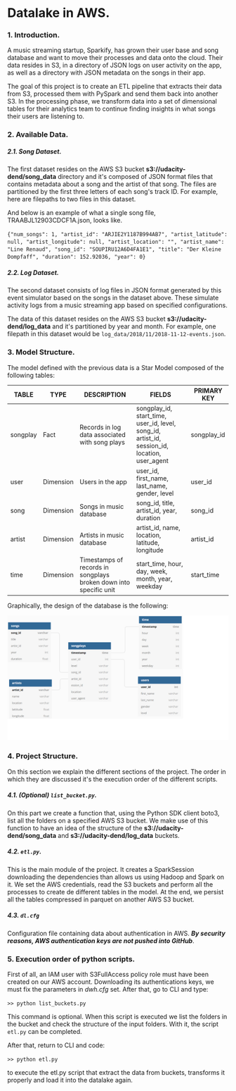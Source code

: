 # Datalake in AWS.
### 1. Introduction.

A music streaming startup, Sparkify, has grown their user base and song database and want to move their processes and data onto the cloud. Their data resides in S3, in a directory of JSON logs on user activity on the app, as well as a directory with JSON metadata on the songs in their app.

The goal of this project is to create an ETL pipeline that extracts their data from S3, processed them with PySpark and send them back into another S3. In the processing phase, we transform data into a set of dimensional tables for their analytics team to continue finding insights in what songs their users are listening to.

### 2. Available Data.

##### 2.1. Song Dataset.

The first dataset resides on the AWS S3 bucket **s3://udacity-dend/song_data** directory and it's composed of JSON format files that contains metadata about a song and the artist of that song. The files are partitioned by the first three letters of each song's track ID. For example, here are filepaths to two files in this dataset.

And below is an example of what a single song file, TRAABJL12903CDCF1A.json, looks like.

`{"num_songs": 1, "artist_id": "ARJIE2Y1187B994AB7", "artist_latitude": null, "artist_longitude": null, "artist_location": "", "artist_name": "Line Renaud", "song_id": "SOUPIRU12A6D4FA1E1", "title": "Der Kleine Dompfaff", "duration": 152.92036, "year": 0}`

##### 2.2. Log Dataset.

The second dataset consists of log files in JSON format generated by this event simulator based on the songs in the dataset above. These simulate activity logs from a music streaming app based on specified configurations.

The data of this dataset resides on the AWS S3 bucket **s3://udacity-dend/log_data** and it's partitioned by year and month. For example, one filepath in this dataset would be `log_data/2018/11/2018-11-12-events.json`.

### 3. Model Structure.

The model defined with the previous data is a Star Model composed of the following tables:

| TABLE | TYPE | DESCRIPTION | FIELDS | PRIMARY KEY |
|----------|-----------|-------------------------------------------------------------------|------------------------------------------------------------------------------------------------|-------------|
| songplay | Fact | Records in log data associated with song plays | songplay_id, start_time, user_id, level, song_id, artist_id, session_id, location, user_agent  | songplay_id |
| user | Dimension | Users in the app | user_id, first_name, last_name, gender, level | user_id |
| song | Dimension | Songs in music database | song_id, title, artist_id, year, duration | song_id |
| artist | Dimension | Artists in music database | artist_id, name, location, latitude, longitude | artist_id |
| time | Dimension | Timestamps of records in songplays broken down into specific unit | start_time, hour, day, week, month, year, weekday | start_time |

Graphically, the design of the database is the following:

![image info](./images/database.png)


### 4. Project Structure.

On this section we explain the different sections of the project. The order in which they are discussed it's the execution order of the different scripts.

##### 4.1. (Optional) `list_bucket.py`.

On this part we create a function that, using the Python SDK client boto3, list all the folders on a specified AWS S3 bucket. We make use of this function to have an idea of the structure of the **s3://udacity-dend/song_data** and **s3://udacity-dend/log_data** buckets.

##### 4.2. `etl.py`.

This is the main module of the project. It creates a SparkSession downloading the dependencies than allows us using Hadoop and Spark on it. We set the AWS credentials, read the S3 buckets and perform all the processes to create de different tables in the model. At the end, we persist all the tables compressed in parquet on another AWS S3 bucket.

##### 4.3. `dl.cfg`

Configuration file containing data about authentication in AWS. ***By security reasons, AWS authentication keys are not pushed into GitHub***.

### 5. Execution order of python scripts.

First of all, an IAM user with S3FullAccess policy role must have been created on our AWS account. Downloading its authentications keys, we must fix the parameters in *dwh.cfg* set. After that, go to CLI and type:

`>> python list_buckets.py`

This command is optional. When this script is executed we list the folders in the bucket and check the structure of the input folders. With it, the script `etl.py` can be completed.

After that, return to CLI and code:

`>> python etl.py`

to execute the etl.py script that extract the data from buckets, transforms it properly and load it into the datalake again.
